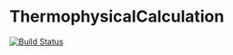 # ThermophysicalCalculation

[![Build Status](https://travis-ci.org/DANA-Laboratory/ThermophysicalCalculation.jl.svg?branch=master)](https://travis-ci.org/DANA-Laboratory/ThermophysicalCalculation.jl)
